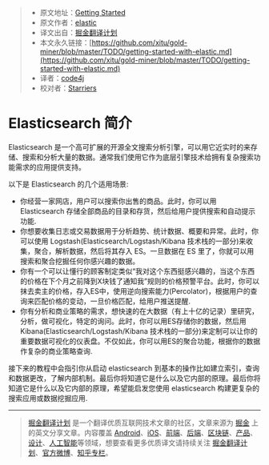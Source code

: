 > * 原文地址：[Getting Started](https://www.elastic.co/guide/en/elasticsearch/reference/current/getting-started.html#getting-started)
> * 原文作者：[elastic](https://www.elastic.co)
> * 译文出自：[掘金翻译计划](https://github.com/xitu/gold-miner)
> * 本文永久链接：[https://github.com/xitu/gold-miner/blob/master/TODO/getting-started-with-elastic.md](https://github.com/xitu/gold-miner/blob/master/TODO/getting-started-with-elastic.md)
> * 译者：[code4j](https://github.com/rpgmakervx)
> * 校对者：[Starriers](https://github.com/Starriers)

# Elasticsearch 简介

Elasticsearch 是一个高可扩展的开源全文搜索分析引擎，可以用它近实时的来存储、搜索和分析大量的数据。通常我们使用它作为底层引擎技术给拥有复杂搜索功能需求的应用提供支持。

以下是 Elasticsearch 的几个适用场景:

- 你经营一家网店，用户可以搜索你出售的商品。此时，你可以用 Elasticsearch 存储全部商品的目录和存货，然后给用户提供搜索和自动提示功能.
- 你想要收集日志或交易数据用于分析趋势、统计数据、概要和异常。此时，你可以使用 Logstash(Elasticsearch/Logstash/Kibana 技术栈的一部分)来收集，聚合，解析数据，然后将其存入 ES。一旦数据在 ES 里了，你就可以用搜索和聚合挖掘任何你感兴趣的数据。
- 你有一个可以让懂行的顾客制定类似“我对这个东西挺感兴趣的，当这个东西的价格在下个月之前降到X块钱了通知我”规则的价格预警平台。此时，你可以抹去卖主的价格，存入ES中，使用逆向搜索能力(Percolator)，根据用户的查询来匹配价格的变动，一旦价格匹配，给用户推送提醒.
- 你有分析和商业策略的需求，想快速的在大数据（有上十亿的记录）里研究，分析，做可视化，特定的询问。此时，你可以用ES存储你的数据，然后用 Kibana(Elasticsearch/Logstash/Kibana 技术栈的一部分)来定制可以让你的重要数据可视化的仪表盘。不仅如此，你可以用ES的聚合功能，根据你的数据作复杂的商业策略查询.


接下来的教程中会指引你从启动 elasticsearch 到基本的操作比如建立索引，查询和数据更改，了解内部机制。最后你将知道它是什么以及它内部的原理。最后你将知道它是什么以及它内部的原理，希望能启发您使用 elasticsearch 构建更复杂的搜索应用或数据挖掘应用.


---

> [掘金翻译计划](https://github.com/xitu/gold-miner) 是一个翻译优质互联网技术文章的社区，文章来源为 [掘金](https://juejin.im) 上的英文分享文章。内容覆盖 [Android](https://github.com/xitu/gold-miner#android)、[iOS](https://github.com/xitu/gold-miner#ios)、[前端](https://github.com/xitu/gold-miner#前端)、[后端](https://github.com/xitu/gold-miner#后端)、[区块链](https://github.com/xitu/gold-miner#区块链)、[产品](https://github.com/xitu/gold-miner#产品)、[设计](https://github.com/xitu/gold-miner#设计)、[人工智能](https://github.com/xitu/gold-miner#人工智能)等领域，想要查看更多优质译文请持续关注 [掘金翻译计划](https://github.com/xitu/gold-miner)、[官方微博](http://weibo.com/juejinfanyi)、[知乎专栏](https://zhuanlan.zhihu.com/juejinfanyi)。
